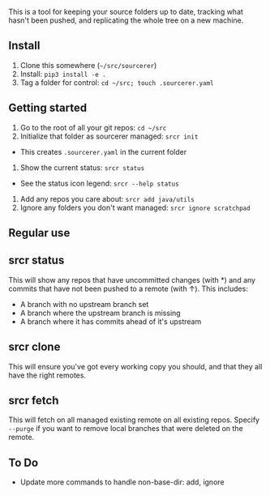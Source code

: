 This is a tool for keeping your source folders up to date, tracking what hasn't been pushed, and replicating the whole tree on a new machine.

## Install

1. Clone this somewhere (`~/src/sourcerer`)
1. Install: `pip3 install -e .`
1. Tag a folder for control: `cd ~/src; touch .sourcerer.yaml`

## Getting started

1. Go to the root of all your git repos: `cd ~/src`
1. Initialize that folder as sourcerer managed: `srcr init`
  * This creates `.sourcerer.yaml` in the current folder
1. Show the current status: `srcr status`
  * See the status icon legend: `srcr --help status`
1. Add any repos you care about: `srcr add java/utils`
1. Ignore any folders you don't want managed: `srcr ignore scratchpad`

## Regular use

## srcr status
This will show any repos that have uncommitted changes (with \*) and any commits that have not been pushed to a remote (with ↑). This includes:

* A branch with no upstream branch set
* A branch where the upstream branch is missing
* A branch where it has commits ahead of it's upstream

## srcr clone
This will ensure you've got every working copy you should, and that they all have the right remotes.

## srcr fetch
This will fetch on all managed existing remote on all existing repos. Specify `--purge` if you want to remove local branches that were deleted on the remote.


## To Do
* Update more commands to handle non-base-dir: add, ignore
